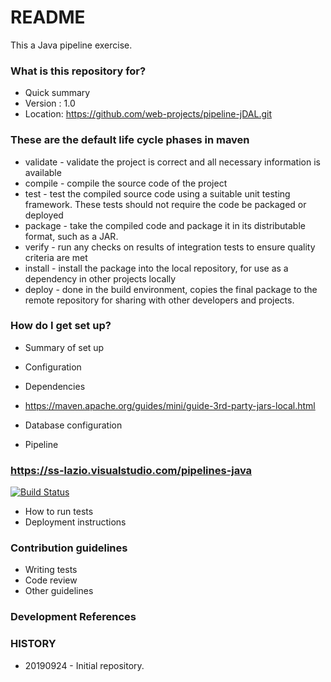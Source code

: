 # README #

This a Java pipeline exercise.

### What is this repository for? ###

* Quick summary
* Version : 1.0
* Location: https://github.com/web-projects/pipeline-jDAL.git

### These are the default life cycle phases in maven

  * validate - validate the project is correct and all necessary information is available
  * compile - compile the source code of the project
  * test - test the compiled source code using a suitable unit testing framework. These tests should not require the code be packaged or deployed
  * package - take the compiled code and package it in its distributable format, such as a JAR.
  * verify - run any checks on results of integration tests to ensure quality criteria are met
  * install - install the package into the local repository, for use as a dependency in other projects locally
  * deploy - done in the build environment, copies the final package to the remote repository for sharing with other developers and projects.


### How do I get set up? ###

* Summary of set up
* Configuration
* Dependencies

* https://maven.apache.org/guides/mini/guide-3rd-party-jars-local.html

* Database configuration

* Pipeline
### https://ss-lazio.visualstudio.com/pipelines-java
[![Build Status](https://ss-lazio.visualstudio.com/pipelines-java/_apis/build/status/web-projects.pipeline-jDAL?branchName=master)](https://ss-lazio.visualstudio.com/pipelines-java/_build/latest?definitionId=1&branchName=master)

* How to run tests
* Deployment instructions

### Contribution guidelines ###

* Writing tests
* Code review
* Other guidelines

### Development References ###

### HISTORY ###

* 20190924 - Initial repository.
